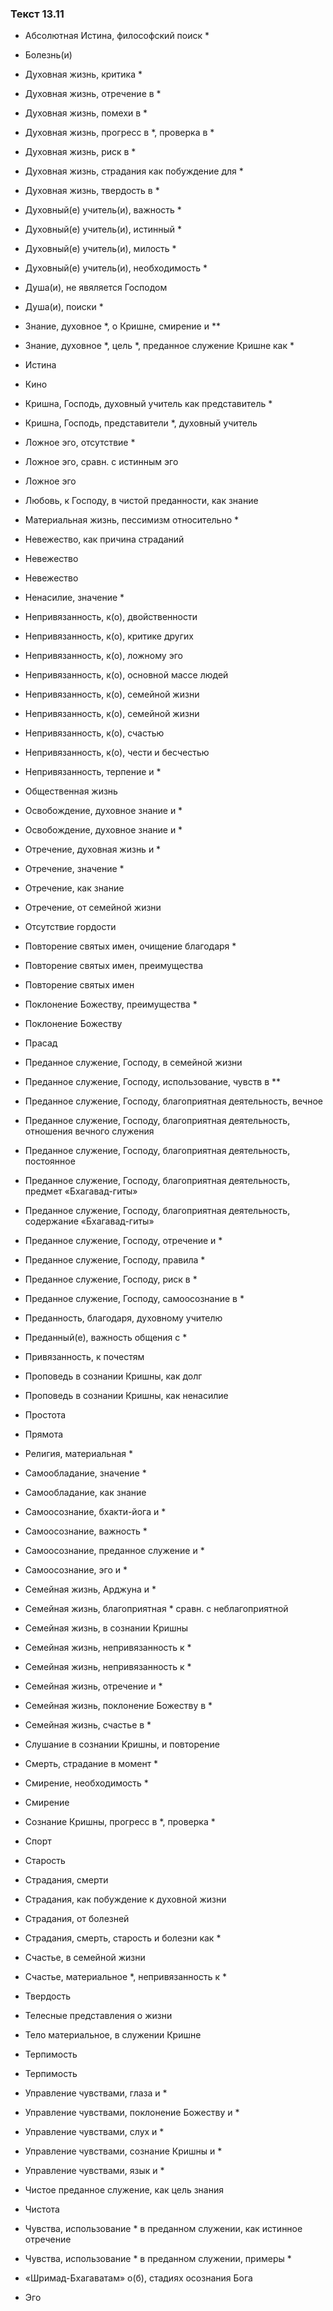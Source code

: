 ### Текст 13.11

- Абсолютная Истина, философский поиск *

- Болезнь(и)

- Духовная жизнь, критика *

- Духовная жизнь, отречение в *

- Духовная жизнь, помехи в *

- Духовная жизнь, прогресс в *, проверка в *

- Духовная жизнь, риск в *

- Духовная жизнь, страдания как побуждение для *

- Духовная жизнь, твердость в *

- Духовный(е) учитель(и), важность *

- Духовный(е) учитель(и), истинный *

- Духовный(е) учитель(и), милость *

- Духовный(е) учитель(и), необходимость *

- Душа(и), не явяляется Господом

- Душа(и), поиски *

- Знание, духовное *, о Кришне, смирение и **

- Знание, духовное *, цель *, преданное служение Кришне как *

- Истина

- Кино

- Кришна, Господь, духовный учитель как представитель *

- Кришна, Господь, представители *, духовный учитель

- Ложное эго, отсутствие *

- Ложное эго, сравн. с истинным эго

- Ложное эго

- Любовь, к Господу, в чистой преданности, как знание

- Материальная жизнь, пессимизм относительно *

- Невежество, как причина страданий

- Невежество

- Невежество

- Ненасилие, значение *

- Непривязанность, к(о), двойственности

- Непривязанность, к(о), критике других

- Непривязанность, к(о), ложному эго

- Непривязанность, к(о), основной массе людей

- Непривязанность, к(о), семейной жизни

- Непривязанность, к(о), семейной жизни

- Непривязанность, к(о), счастью

- Непривязанность, к(о), чести и бесчестью

- Непривязанность, терпение и *

- Общественная жизнь

- Освобождение, духовное знание и *

- Освобождение, духовное знание и *

- Отречение, духовная жизнь и *

- Отречение, значение *

- Отречение, как знание

- Отречение, от семейной жизни

- Отсутствие гордости

- Повторение святых имен, очищение благодаря *

- Повторение святых имен, преимущества

- Повторение святых имен

- Поклонение Божеству, преимущества *

- Поклонение Божеству

- Прасад

- Преданное служение, Господу, в семейной жизни

- Преданное служение, Господу, использование, чувств в **

- Преданное служение, Господу, благоприятная деятельность, вечное

- Преданное служение, Господу, благоприятная деятельность, отношения вечного служения

- Преданное служение, Господу, благоприятная деятельность, постоянное

- Преданное служение, Господу, благоприятная деятельность, предмет «Бхагавад-гиты»

- Преданное служение, Господу, благоприятная деятельность, содержание «Бхагавад-гиты»

- Преданное служение, Господу, отречение и *

- Преданное служение, Господу, правила *

- Преданное служение, Господу, риск в *

- Преданное служение, Господу, самоосознание в *

- Преданность, благодаря, духовному учителю

- Преданный(е), важность общения с *

- Привязанность, к почестям

- Проповедь в сознании Кришны, как долг

- Проповедь в сознании Кришны, как ненасилие

- Простота

- Прямота

- Религия, материальная *

- Самообладание, значение *

- Самообладание, как знание

- Самоосознание, бхакти-йога и *

- Самоосознание, важность *

- Самоосознание, преданное служение и *

- Самоосознание, эго и *

- Семейная жизнь, Арджуна и *

- Семейная жизнь, благоприятная * сравн. с неблагоприятной

- Семейная жизнь, в сознании Кришны

- Семейная жизнь, непривязанность к *

- Семейная жизнь, непривязанность к *

- Семейная жизнь, отречение и *

- Семейная жизнь, поклонение Божеству в *

- Семейная жизнь, счастье в *

- Слушание в сознании Кришны, и повторение

- Смерть, страдание в момент *

- Смирение, необходимость *

- Смирение

- Сознание Кришны, прогресс в *, проверка *

- Спорт

- Старость

- Страдания, смерти

- Страдания, как побуждение к духовной жизни

- Страдания, от болезней

- Страдания, смерть, старость и болезни как *

- Счастье, в семейной жизни

- Счастье, материальное *, непривязанность к *

- Твердость

- Телесные представления о жизни

- Тело материальное, в служении Кришне

- Терпимость

- Терпимость

- Управление чувствами, глаза и *

- Управление чувствами, поклонение Божеству и *

- Управление чувствами, слух и *

- Управление чувствами, сознание Кришны и *

- Управление чувствами, язык и *

- Чистое преданное служение, как цель знания

- Чистота

- Чувства, использование * в преданном служении, как истинное отречение

- Чувства, использование * в преданном служении, примеры *

- «Шримад-Бхагаватам» о(б), стадиях осознания Бога

- Эго
	
